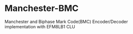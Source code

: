 # Manchester-BMC
Manchester and Biphase Mark Code(BMC) Encoder/Decoder implementation with EFM8LB1 CLU
